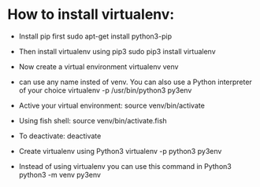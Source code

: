 # How to install virtualenv:

  - Install pip first
    sudo apt-get install python3-pip

  - Then install virtualenv using pip3
    sudo pip3 install virtualenv 

  - Now create a virtual environment
    virtualenv venv 

  - can use any name insted of venv. You can also use a Python interpreter of your choice
    virtualenv -p /usr/bin/python3 py3env

  - Active your virtual environment:
    source venv/bin/activate

  - Using fish shell:
    source venv/bin/activate.fish

  - To deactivate:
    deactivate

  - Create virtualenv using Python3
    virtualenv -p python3 py3env

  - Instead of using virtualenv you can use this command in Python3
    python3 -m venv py3env
